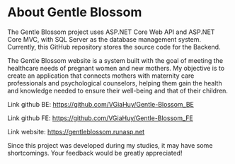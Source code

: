 # About Gentle Blossom

The Gentle Blossom project uses ASP.NET Core Web API and ASP.NET Core MVC, with SQL Server as the database management system. Currently, this GitHub repository stores the source code for the Backend.

The Gentle Blossom website is a system built with the goal of meeting the healthcare needs of pregnant women and new mothers. My objective is to create an application that connects mothers with maternity care professionals and psychological counselors, helping them gain the health and knowledge needed to ensure their well-being and that of their children.

Link github BE: https://github.com/VGiaHuy/Gentle-Blossom_BE

Link github FE: https://github.com/VGiaHuy/Gentle-Blossom_FE

Link website: https://gentleblossom.runasp.net

Since this project was developed during my studies, it may have some shortcomings. Your feedback would be greatly appreciated!
